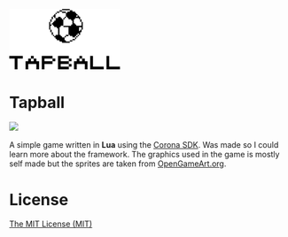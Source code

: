 <img src="https://github.com/kleinrein/tapball/blob/master/logo.png" width="200">

# Tapball

<img src="https://thumbs.gfycat.com/DistantUnknownCaracal-size_restricted.gif" width="350">

A simple game written in **Lua** using the [Corona SDK](https://coronalabs.com). Was made so I could learn more about the framework. The graphics used in the game is mostly self made but the sprites are taken from [OpenGameArt.org](https://opengameart.org).

# License
[The MIT License (MIT)](https://opensource.org/licenses/MIT)